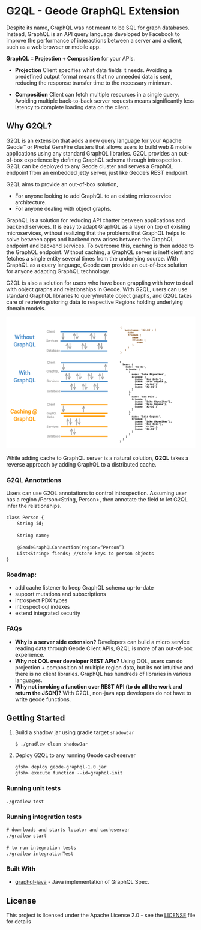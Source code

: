 # G2QL - Geode GraphQL Extension

Despite its name, GraphQL was not meant to be SQL for graph databases. Instead, GraphQL is an API query language developed by Facebook to improve the performance of interactions between a server and a client, such as a web browser or mobile app.

**GraphQL = Projection + Composition** for your APIs.
* **Projection** Client specifies what data fields it needs. Avoiding a predefined output format means that no unneeded data is sent, reducing the response transfer time to the necessary minimum.

* **Composition** Client can fetch multiple resources in a single query. Avoiding multiple back-to-back server requests means significantly less latency to complete loading data on the client.

## Why G2QL?

G2QL is an extension that adds a new query language for your Apache Geode™ or Pivotal GemFire clusters that allows users to build web & mobile applications using any standard GraphQL libraries. G2QL provides an out-of-box experience by defining GraphQL schema through introspection. G2QL can be deployed to any Geode cluster and serves a GraphQL endpoint from an embedded jetty server, just like Geode’s REST endpoint.

G2QL aims to provide an out-of-box solution,
 * For anyone looking to add GraphQL to an existing microservice architecture.
 * For anyone dealing with object graphs.

GraphQL is a solution for reducing API chatter between applications and backend services. It is easy to adapt GraphQL as a layer on top of existing microservices, without realizing that the problems that GraphQL helps to solve between apps and backend now arises between the GraphQL endpoint and backend services. To overcome this, caching is then added to the GraphQL endpoint. Without caching, a GraphQL server is inefficient and fetches a single entity several times from the underlying source. With GraphQL as a query language, Geode can provide an out-of-box solution for anyone adapting GraphQL technology. 

G2QL is also a solution for users who have been grappling with how to deal with object graphs and relationships in Geode. With G2QL, users can use standard GraphQL libraries to query/mutate object graphs, and G2QL takes care of retrieving/storing data to respective Regions holding underlying domain models.

![](assets/graphql.png)

While adding cache to GraphQL server is a natural solution, **G2QL** takes a reverse approach by adding GraphQL to a distributed cache.
 
### G2QL Annotations

Users can use G2QL annotations to control introspection. Assuming user has a region /Person<String, Person>, then annotate the field to let G2QL infer the relationships.

```
class Person {
    String id;
    
    String name;
    
    @GeodeGraphQLConnection(region=“Person”)
    List<String> fiends; //store keys to person objects
}
```
### Roadmap:
 - add cache listener to keep GraphQL schema up-to-date
 - support mutations and subscriptions
 - introspect PDX types
 - introspect oql indexes
 - extend integrated security

### FAQs
- **Why is a server side extension?** Developers can build a micro service reading data through Geode Client APIs, G2QL is more of an out-of-box experience.
- **Why not OQL over developer REST APIs?** Using OQL, users can do projection + composition of multiple region data, but its not intuitive and there is no client libraries. GraphQL has hundreds of libraries in various languages.
- **Why not invoking a function over REST API (to do all the work and return the JSON)?** With G2QL, non-java app developers do not have to write geode functions.

## Getting Started

1. Build a shadow jar using gradle target `shadowJar`

    ```
    $ ./gradlew clean shadowJar
    
    ```
1. Deploy G2QL to any running Geode cacheserver
    ```
    gfsh> deploy geode-graphql-1.0.jar
    gfsh> execute function --id=graphql-init
    ```

### Running unit tests
```
./gradlew test
```
### Running integration tests

```
# downloads and starts locator and cacheserver
./gradlew start

# to run integration tests
./gradlew integrationTest
```

### Built With

* [graphql-java](https://github.com/graphql-java/graphql-java) - Java implementation of GraphQL Spec.

## License

This project is licensed under the Apache License 2.0 - see the [LICENSE](LICENSE) file for details
